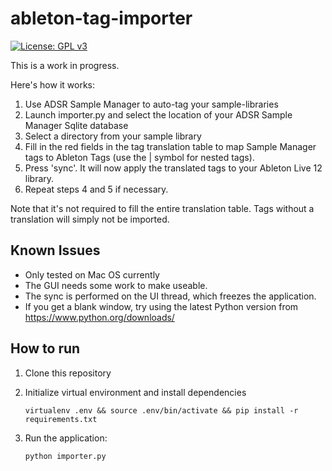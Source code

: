 # ableton-tag-importer

[![License: GPL v3](https://img.shields.io/badge/License-GPLv3-blue.svg)](https://www.gnu.org/licenses/gpl-3.0)

This is a work in progress. 

Here's how it works: 
1. Use ADSR Sample Manager to auto-tag your sample-libraries
2. Launch importer.py and select the location of your ADSR Sample Manager Sqlite database
3. Select a directory from your sample library 
4. Fill in the red fields in the tag translation table to map Sample Manager tags to Ableton Tags (use the | symbol for nested tags). 
5. Press 'sync'. It will now apply the translated tags to your Ableton Live 12 library. 
6. Repeat steps 4 and 5 if necessary. 

Note that it's not required to fill the entire translation table. Tags without a translation will simply not be imported. 

## Known Issues

* Only tested on Mac OS currently
* The GUI needs some work to make useable. 
* The sync is performed on the UI thread, which freezes the application. 
* If you get a blank window, try using the latest Python version from https://www.python.org/downloads/

## How to run

1. Clone this repository
2. Initialize virtual environment and install dependencies

       virtualenv .env && source .env/bin/activate && pip install -r requirements.txt

3. Run the application: 

       python importer.py
